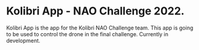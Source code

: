 # Kolibri App - NAO Challenge 2022.
Kolibri App is the app for the Kolibri NAO Challenge team. This app is going to be used to control the drone in the final challenge. Currently in development.
